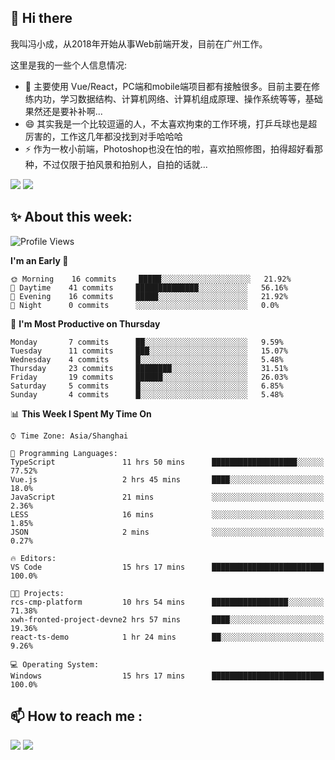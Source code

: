 ## 👋 Hi there

我叫冯小成，从2018年开始从事Web前端开发，目前在广州工作。

这里是我的一些个人信息情况:

- 🌱 主要使用 Vue/React，PC端和mobile端项目都有接触很多。目前主要在修练内功，学习数据结构、计算机网络、计算机组成原理、操作系统等等，基础果然还是要补补啊...
- 😄 其实我是一个比较逗逼的人，不太喜欢拘束的工作环境，打乒乓球也是超厉害的，工作这几年都没找到对手哈哈哈
- ⚡ 作为一枚小前端，Photoshop也没在怕的啦，喜欢拍照修图，拍得超好看那种，不过仅限于拍风景和拍别人，自拍的话就...

![](https://github-readme-stats.vercel.app/api?username=fxpixels&theme=graywhite&hide_border=true)
![](https://github-readme-stats.vercel.app/api/top-langs/?username=fxpixels&hide_border=true&layout=compact)

<!--
<img src="https://github-readme-stats.vercel.app/api?username=fxpixels&theme=graywhite&hide_border=true" width="500" alt=""/>
<img src="https://github-readme-stats.vercel.app/api/top-langs/?username=fxpixels&hide_border=true&layout=compact" width="300" alt=""/>
-->
## ✨ About this week:
<!--START_SECTION:waka-->
![Profile Views](http://img.shields.io/badge/Profile%20Views-0-blue)

**I'm an Early 🐤** 

```text
🌞 Morning    16 commits     █████░░░░░░░░░░░░░░░░░░░░   21.92% 
🌆 Daytime    41 commits     ██████████████░░░░░░░░░░░   56.16% 
🌃 Evening    16 commits     █████░░░░░░░░░░░░░░░░░░░░   21.92% 
🌙 Night      0 commits      ░░░░░░░░░░░░░░░░░░░░░░░░░   0.0%

```
📅 **I'm Most Productive on Thursday** 

```text
Monday       7 commits      ██░░░░░░░░░░░░░░░░░░░░░░░   9.59% 
Tuesday      11 commits     ███░░░░░░░░░░░░░░░░░░░░░░   15.07% 
Wednesday    4 commits      █░░░░░░░░░░░░░░░░░░░░░░░░   5.48% 
Thursday     23 commits     ████████░░░░░░░░░░░░░░░░░   31.51% 
Friday       19 commits     ██████░░░░░░░░░░░░░░░░░░░   26.03% 
Saturday     5 commits      █░░░░░░░░░░░░░░░░░░░░░░░░   6.85% 
Sunday       4 commits      █░░░░░░░░░░░░░░░░░░░░░░░░   5.48%

```


📊 **This Week I Spent My Time On** 

```text
⌚︎ Time Zone: Asia/Shanghai

💬 Programming Languages: 
TypeScript               11 hrs 50 mins      ███████████████████░░░░░░   77.52% 
Vue.js                   2 hrs 45 mins       ████░░░░░░░░░░░░░░░░░░░░░   18.0% 
JavaScript               21 mins             ░░░░░░░░░░░░░░░░░░░░░░░░░   2.36% 
LESS                     16 mins             ░░░░░░░░░░░░░░░░░░░░░░░░░   1.85% 
JSON                     2 mins              ░░░░░░░░░░░░░░░░░░░░░░░░░   0.27%

🔥 Editors: 
VS Code                  15 hrs 17 mins      █████████████████████████   100.0%

🐱‍💻 Projects: 
rcs-cmp-platform         10 hrs 54 mins      █████████████████░░░░░░░░   71.38% 
xwh-fronted-project-devne2 hrs 57 mins       ████░░░░░░░░░░░░░░░░░░░░░   19.36% 
react-ts-demo            1 hr 24 mins        ██░░░░░░░░░░░░░░░░░░░░░░░   9.26%

💻 Operating System: 
Windows                  15 hrs 17 mins      █████████████████████████   100.0%

```


<!--END_SECTION:waka-->

## :mailbox: How to reach me : 

[<img src="https://img.icons8.com/bubbles/50/000000/gmail.png"/>](mailto:iampcfox@gmail.com)
[<img target="_blank" src="https://img.icons8.com/bubbles/50/000000/github.png">](https://github.com/FxPixels)



<!-- ![Visitor Badge](https://visitor-badge.laobi.icu/badge?page_id=fxpixels) -->

<!--
**FxPixels/FxPixels** is a ✨ _special_ ✨ repository because its `README.md` (this file) appears on your GitHub profile.

Here are some ideas to get you started:

- 🔭 I’m currently working on ...
- 🌱 I’m currently learning ...
- 👯 I’m looking to collaborate on ...
- 🤔 I’m looking for help with ...
- 💬 Ask me about ...
- 📫 How to reach me: ...
- 😄 Pronouns: ...
- ⚡ Fun fact: ...
-->

